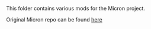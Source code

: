 This folder contains various mods for the Micron project.

Original Micron repo can be found [here](https://github.com/PrintersForAnts/Micron)
